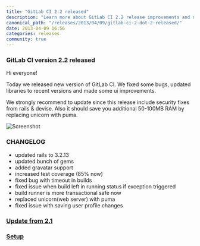 ```yaml
---
title: "GitLab CI 2.2 released"
description: "Learn more about GitLab CI 2.2 release improvements and new features."
canonical_path: "/releases/2013/04/09/gitlab-ci-2-dot-2-released/"
date: 2013-04-09 16:56
categories: releases
community: true
---
```


### GitLab CI version 2.2 released

Hi everyone!

Today we released new version of GitLab CI. 
We fixed some bugs, updated libraries to recent versions and made some ui improvements.

We strongly recommend to update since this release include security fixes from rails & devise.
Also it should save you additional 50-100MB RAM by replacing unicorn with puma.

<!-- more -->

![Screenshot](/images/ci_2_2/gitlab_ci_2_2.png)

### CHANGELOG

* updated rails to 3.2.13
* updated bunch of gems
* added gravatar support
* increased test coverage (85% now)
* fixed bug with timeout in builds 
* fixed issue when build left in running status if exception triggered
* build runner is more transactional safe now
* replaced unicorn(web server) with puma
* fixed issue with saving user profile changes


### [Update from 2.1](https://github.com/gitlabhq/gitlab-ci/wiki/Migrate-from-2.1-to-2.2)

### [Setup](https://github.com/gitlabhq/gitlab-ci/blob/2-2-stable/doc/installation.md)

